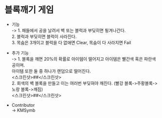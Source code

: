 <h1>블록깨기 게임</h1>

- 기능   
->  1. 패들에서 공을 날려서 벽 또는 블럭과 부딪히면 튕겨나간다.    
    2. 블럭과 부딪히면 블럭이 사라진다.    
    3. 목숨은 3개이고 블럭을 다 없애면 Clear, 목숨이 다 사라지면 Fail    
    
- 추가 기능   
->  1. 블록을 깨면 20%의 확률로 아이템이 떨어지고 아이템은 빨간색 혹은 파란색 공이며.   
       아이템 또한 둘 중 하나가 랜덤으로 떨어진다.  
    <스크린샷>##</스크린샷>    
    2. 회색의 벽 블록을 만들고 이는 여러번 부딪혀야 깨진다. (빨강 블록->주황블록->노랑 블록->깨짐)  
    <스크린샷>##</스크린샷>  
  
- Contributor  
-> KMSymb  
